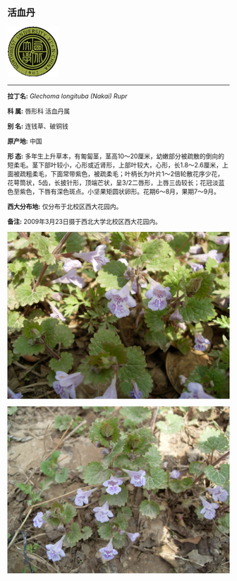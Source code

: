 ## 活血丹

![西北大学校园网络植物志](JPG/nwu.gif)

---

**拉丁名:**  _Glechoma longituba (Nakai) Rupr_

**科 属:** 唇形科 活血丹属

**别 名:** 连钱草、破铜钱

**原产地:** 中国

**形  态:** 多年生上升草本，有匍匐茎，茎高10～20厘米，幼嫩部分被疏散的倒向的短柔毛。茎下部叶较小，心形或近肾形，上部叶较大，心形，长1.8～2.6厘米，上面被疏粗柔毛，下面常带紫色，被疏柔毛；叶柄长为叶片1～2倍轮散花序少花，花萼筒状，5齿，长披针形，顶端芒状，呈3/2二唇形，上唇三齿较长；花冠淡蓝色至紫色，下唇有深色斑点。小坚果矩圆状卵形。花期6～8月，果期7～9月。

**西大分布地:** 仅分布于北校区西大花园内。

**备注:** 2009年3月23日摄于西北大学北校区西大花园内。

![活血丹](JPG/活血丹1.JPG) 

![活血丹](JPG/活血丹2.JPG) 

